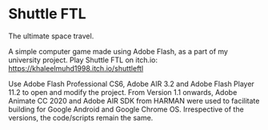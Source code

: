 # Shuttle FTL
The ultimate space travel.

A simple computer game made using Adobe Flash, as a part of my university project.
Play Shuttle FTL on itch.io: https://khaleelmuhd1998.itch.io/shuttleftl

Use Adobe Flash Professional CS6, Adobe AIR 3.2 and Adobe Flash Player 11.2 to open and modify the project. From Version 1.1 onwards, Adobe Animate CC 2020 and Adobe AIR SDK from HARMAN were used to facilitate building for Google Android and Google Chrome OS. Irrespective of the versions, the code/scripts remain the same.
